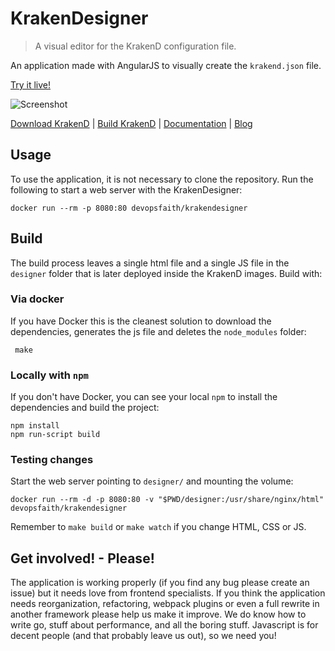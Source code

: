 # KrakenDesigner
> A visual editor for the KrakenD configuration file.

An application made with AngularJS to visually create the `krakend.json` file.

[Try it live!](http://designer.krakend.io)

![Screenshot](https://github.com/devopsfaith/krakendesigner/blob/master/media/screenshot.png?raw=true)

[Download KrakenD](https://www.krakend.io/download/) | [Build KrakenD](https://github.com/krakendio/krakend-ce) | [Documentation](https://www.krakend.io/docs/overview/) | [Blog](https://www.krakend.io/blog)

## Usage
To use the application, it is not necessary to clone the repository. Run the following to start a web server with the KrakenDesigner:

    docker run --rm -p 8080:80 devopsfaith/krakendesigner

## Build
The build process leaves a single html file and a single JS file in the `designer` folder that is later deployed inside the KrakenD images. Build with:

### Via docker
If you have Docker this is the cleanest solution to download the dependencies, generates the js file and deletes the `node_modules` folder:

     make

### Locally with `npm`
If you don't have Docker, you can see your local `npm` to install the dependencies and build the project:

	npm install
	npm run-script build

### Testing changes
Start the web server pointing to `designer/` and mounting the volume:

    docker run --rm -d -p 8080:80 -v "$PWD/designer:/usr/share/nginx/html" devopsfaith/krakendesigner

Remember to `make build` or `make watch` if you change HTML, CSS or JS.


## Get involved! - Please!
The application is working properly (if you find any bug please create an issue) but it needs love from frontend specialists. If you think the application needs reorganization, refactoring, webpack plugins or even a full rewrite in another framework please help us make it improve. We do know how to write go, stuff about performance, and all the boring stuff. Javascript is for decent people (and that probably leave us out), so we need you!
